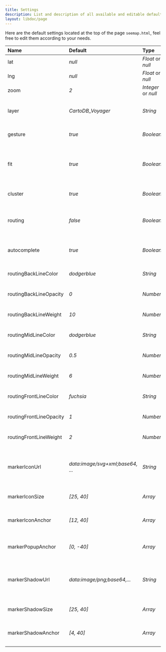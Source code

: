 ```yaml
---
title: Settings
description: List and description of all available and editable default settings
layout: libdoc/page
---
```


Here are the default settings located at the top of the page `seemap.html`, feel free to edit them according to your needs.

| Name | Default | Type | Description |
| :- | :- | :- | :- |
| lat | *null* | *Float* or *null* | Default latitude |
| lng | *null* | *Float* or *null* | Default longitude |
| zoom | *2* | *Integer* or *null* | Default map zoom level |
| layer | *CartoDB_Voyager* | *String* | Default tile provider applied, [view all available](layers.html) |
| gesture | *true* | *Boolean* | Enable or disable gesture handling |
| fit | *true* | *Boolean* | Enable or disable automatic fit to the view of markers bounds |
| cluster | *true* | *Boolean* | Enable or disable marker cluster |
| routing | *false* | *Boolean* | Enable or disable routing by default - Requires at least 2 markers |
| autocomplete | *true* | *Boolean* | Enable or disable autocomplete search |
| routingBackLineColor | *dodgerblue* | *String* | Routing style back line CSS color |
| routingBackLineOpacity | *0* |  *Number* | Routing style back line CSS opacity |
| routingBackLineWeight | *10* |  *Number* | Routing style back line CSS weight |
| routingMidLineColor | *dodgerblue* | *String* | Routing style middle line CSS color |
| routingMidLineOpacity | *0.5* | *Number* | Routing style middle line CSS opacity |
| routingMidLineWeight | *6* | *Number* | Routing style middle line CSS weight |
| routingFrontLineColor | *fuchsia* | *String* | Routing style front line CSS color |
| routingFrontLineOpacity | *1* | *Number* | Routing style front line CSS opacity |
| routingFrontLineWeight | *2* | *Number* | Routing style front line CSS weight |
| markerIconUrl | *data:image/svg+xml;base64, ...* | *String* | Marker icon URL, can be base64 (recommended) or public remote URL |
| markerIconSize | *[25, 40]* | *Array* | Marker icon size [x, y] in pixels |
| markerIconAnchor | *[12, 40]* | *Array* | Marker icon anchor position [x, y]. Origin is top left. |
| markerPopupAnchor | *[0, -40]* | *Array* | Marker popup anchor position [x, y]. Origin is bottom center. |
| markerShadowUrl | *data:image/png;base64,...* | *String* | Marker shadow URL, can be base64 (recommended) or public remote URL |
| markerShadowSize | *[25, 40]* | *Array* | Marker shadow size [x, y] in pixels |
| markerShadowAnchor | *[4, 40]* | *Array* | Marker shadow anchor position. Origin is top left. |
